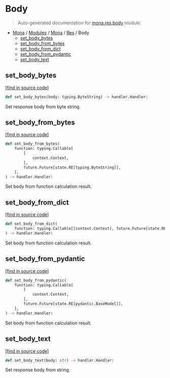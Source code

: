 # Body

> Auto-generated documentation for [mona.res.body](https://github.com/katunilya/mona/blob/main/mona/res/body.py) module.

- [Mona](../../README.md#mona) / [Modules](../../MODULES.md#mona-modules) / [Mona](../index.md#mona) / [Res](index.md#res) / Body
    - [set_body_bytes](#set_body_bytes)
    - [set_body_from_bytes](#set_body_from_bytes)
    - [set_body_from_dict](#set_body_from_dict)
    - [set_body_from_pydantic](#set_body_from_pydantic)
    - [set_body_text](#set_body_text)

## set_body_bytes

[[find in source code]](https://github.com/katunilya/mona/blob/main/mona/res/body.py#L12)

```python
def set_body_bytes(body: typing.ByteString) -> handler.Handler:
```

Set response body from byte string.

## set_body_from_bytes

[[find in source code]](https://github.com/katunilya/mona/blob/main/mona/res/body.py#L35)

```python
def set_body_from_bytes(
    function: typing.Callable[
        [
            context.Context,
        ],
        future.Future[state.RE[typing.ByteString]],
    ],
) -> handler.Handler:
```

Set body from function calculation result.

## set_body_from_dict

[[find in source code]](https://github.com/katunilya/mona/blob/main/mona/res/body.py#L66)

```python
def set_body_from_dict(
    function: typing.Callable[[context.Context], future.Future[state.RE[dict]]],
) -> handler.Handler:
```

Set body from function calculation result.

## set_body_from_pydantic

[[find in source code]](https://github.com/katunilya/mona/blob/main/mona/res/body.py#L97)

```python
def set_body_from_pydantic(
    function: typing.Callable[
        [
            context.Context,
        ],
        future.Future[state.RE[pydantic.BaseModel]],
    ],
) -> handler.Handler:
```

Set body from function calculation result.

## set_body_text

[[find in source code]](https://github.com/katunilya/mona/blob/main/mona/res/body.py#L23)

```python
def set_body_text(body: str) -> handler.Handler:
```

Set response body from string.
